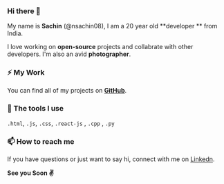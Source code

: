 ### Hi there 👋

My name is **Sachin** (@nsachin08), I am a 20 year old **developer ** from India. 

I love working on **open-source** projects and collabrate with other developers. I'm also an avid **photographer**.

### ⚡ My Work

You can find all of my projects on **[GitHub](https://github.com/nsachin08?tab=repositories)**.

### 🔨 The tools I use

`.html`, `.js`, `.css`, `.react-js` , `.cpp` , `.py`

### 📫 How to reach me

If you have questions or just want to say hi, connect with me on [Linkedn](https://in.linkedin.com/in/sachin-naik-2a2702195).

**See you Soon ✌**
